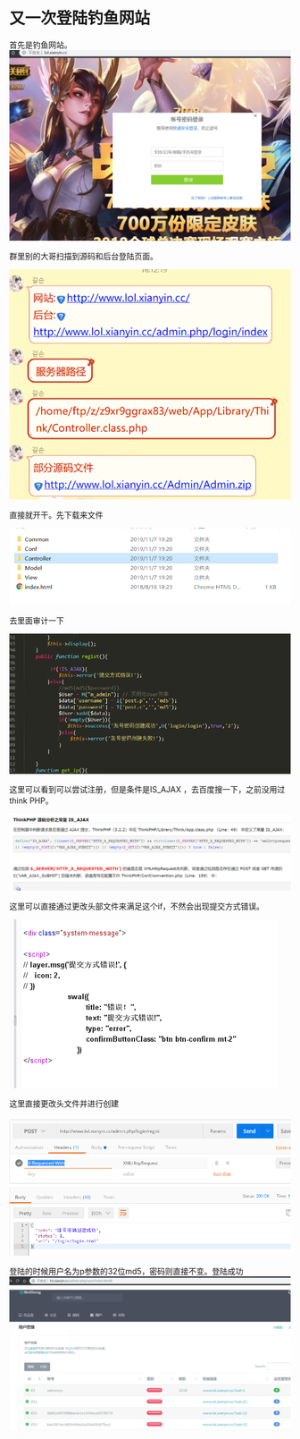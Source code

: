 # 又一次登陆钓鱼网站
首先是钓鱼网站。
![](./img/1.png)

群里别的大哥扫描到源码和后台登陆页面。

![](./img/2.png)

直接就开干。先下载来文件

![](./img/3.png)

去里面审计一下

![](./img/4.png)

这里可以看到可以尝试注册，但是条件是IS_AJAX ，去百度搜一下，之前没用过think PHP。

![](./img/5.png)


这里可以直接通过更改头部文件来满足这个if，不然会出现提交方式错误。

![](./img/6.png)

这里直接更改头文件并进行创建

![](./img/7.png)

登陆的时候用户名为p参数的32位md5，密码则直接不变。登陆成功
![](./img/8.png)